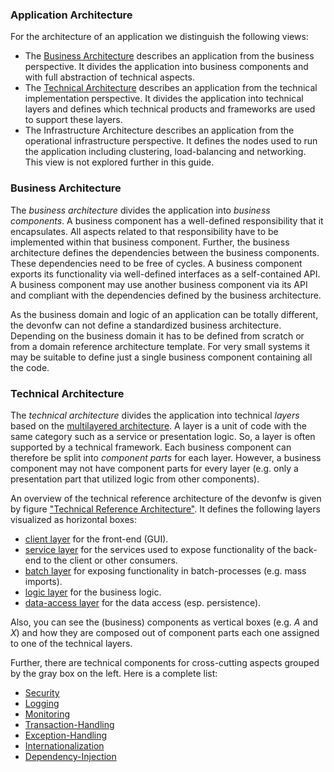 ### Application Architecture

For the architecture of an application we distinguish the following views:

* The [Business Architecture](https://github.com/devonfw/devon4j/blob/master/documentation/architecture.asciidoc#business-architecture) describes an application from the business perspective. It divides the application into business components and with full abstraction of technical aspects.
* The [Technical Architecture](https://github.com/devonfw/devon4j/blob/master/documentation/architecture.asciidoc#technical-architecture) describes an application from the technical implementation perspective. It divides the application into technical layers and defines which technical products and frameworks are used to support these layers.
* The Infrastructure Architecture describes an application from the operational infrastructure perspective. It defines the nodes used to run the application including clustering, load-balancing and networking. This view is not explored further in this guide.

### Business Architecture
The _business architecture_ divides the application into _business components_. A business component has a well-defined responsibility that it encapsulates. All aspects related to that responsibility have to be implemented within that business component. Further, the business architecture defines the dependencies between the business components. These dependencies need to be free of cycles. A business component exports its functionality via well-defined interfaces as a self-contained API. A business component may use another business component via its API and compliant with the dependencies defined by the business architecture.

As the business domain and logic of an application can be totally different, the devonfw can not define a standardized business architecture. Depending on the business domain it has to be defined from scratch or from a domain reference architecture template. For very small systems it may be suitable to define just a single business component containing all the code.

### Technical Architecture
The _technical architecture_ divides the application into technical _layers_ based on the [multilayered architecture](http://en.wikipedia.org/wiki/Multilayered_architecture). A layer is a unit of code with the same category such as a service or presentation logic. So, a layer is often supported by a technical framework. Each business component can therefore be split into _component parts_ for each layer. However, a business component may not have component parts for every layer (e.g. only a presentation part that utilized logic from other components).

An overview of the technical reference architecture of the devonfw is given by figure ["Technical Reference Architecture"](https://github.com/devonfw/devon4j/blob/master/documentation/architecture.asciidoc#img-t-architecture).
It defines the following layers visualized as horizontal boxes:

* [client layer](https://github.com/devonfw/devon4j/blob/master/documentation/guide-client-layer.asciidoc) for the front-end (GUI).
* [service layer](https://github.com/devonfw/devon4j/blob/master/documentation/guide-service-layer.asciidoc) for the services used to expose functionality of the
back-end to the client or other consumers.
* [batch layer](https://github.com/devonfw/devon4j/blob/master/documentation/guide-batch-layer.asciidoc) for exposing functionality in batch-processes (e.g. mass imports).
* [logic layer](https://github.com/devonfw/devon4j/blob/master/documentation/guide-logic-layer.asciidoc) for the business logic.
* [data-access layer](https://github.com/devonfw/devon4j/blob/master/documentation/guide-dataaccess-layer.asciidoc) for the data access (esp. persistence).

Also, you can see the (business) components as vertical boxes (e.g. _A_ and _X_) and how they are composed out of component parts each one assigned to one of the technical layers.

Further, there are technical components for cross-cutting aspects grouped by the gray box on the left. Here is a complete list:

* [Security](https://github.com/devonfw/devon4j/blob/master/documentation/guide-security.asciidoc)
* [Logging](https://github.com/devonfw/devon4j/blob/master/documentation/guide-logging.asciidoc)
* [Monitoring](https://github.com/devonfw/devon4j/blob/master/documentation/guide-monitoring.asciidoc)
* [Transaction-Handling](https://github.com/devonfw/devon4j/blob/master/documentation/guide-transactions.asciidoc)
* [Exception-Handling](https://github.com/devonfw/devon4j/blob/master/documentation/guide-exceptions.asciidoc)
* [Internationalization](https://github.com/devonfw/devon4j/blob/master/documentation/guide-i18n.asciidoc)
* [Dependency-Injection](https://github.com/devonfw/devon4j/blob/master/documentation/guide-dependency-injection.asciidoc)